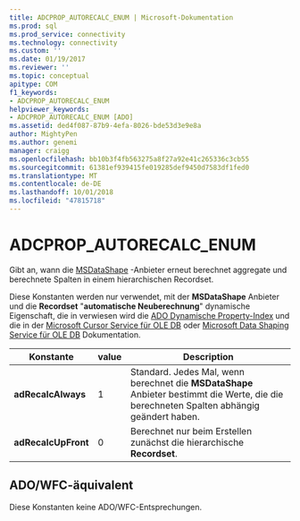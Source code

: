 ```yaml
---
title: ADCPROP_AUTORECALC_ENUM | Microsoft-Dokumentation
ms.prod: sql
ms.prod_service: connectivity
ms.technology: connectivity
ms.custom: ''
ms.date: 01/19/2017
ms.reviewer: ''
ms.topic: conceptual
apitype: COM
f1_keywords:
- ADCPROP_AUTORECALC_ENUM
helpviewer_keywords:
- ADCPROP_AUTORECALC_ENUM [ADO]
ms.assetid: ded4f087-87b9-4efa-8026-bde53d3e9e8a
author: MightyPen
ms.author: genemi
manager: craigg
ms.openlocfilehash: bb10b3f4fb563275a8f27a92e41c265336c3cb55
ms.sourcegitcommit: 61381ef939415fe019285def9450d7583df1fed0
ms.translationtype: MT
ms.contentlocale: de-DE
ms.lasthandoff: 10/01/2018
ms.locfileid: "47815718"
---
```

# <a name="adcpropautorecalcenum"></a>ADCPROP_AUTORECALC_ENUM
Gibt an, wann die [MSDataShape](../../../ado/guide/appendixes/microsoft-data-shaping-service-for-ole-db-ado-service-provider.md) -Anbieter erneut berechnet aggregate und berechnete Spalten in einem hierarchischen Recordset.  
  
 Diese Konstanten werden nur verwendet, mit der **MSDataShape** Anbieter und die **Recordset** "**automatische Neuberechnung**" dynamische Eigenschaft, die in verwiesen wird die [ADO Dynamische Property-Index](../../../ado/reference/ado-api/ado-dynamic-property-index.md) und die in der [Microsoft Cursor Service für OLE DB](../../../ado/guide/appendixes/microsoft-cursor-service-for-ole-db-ado-service-component.md) oder [Microsoft Data Shaping Service für OLE DB](../../../ado/guide/appendixes/microsoft-data-shaping-service-for-ole-db-ado-service-provider.md) Dokumentation.  
  
|Konstante|value|Description|  
|--------------|-----------|-----------------|  
|**adRecalcAlways**|1|Standard. Jedes Mal, wenn berechnet die **MSDataShape** Anbieter bestimmt die Werte, die die berechneten Spalten abhängig geändert haben.|  
|**adRecalcUpFront**|0|Berechnet nur beim Erstellen zunächst die hierarchische **Recordset**.|  
  
## <a name="adowfc-equivalent"></a>ADO/WFC-äquivalent  
 Diese Konstanten keine ADO/WFC-Entsprechungen.
